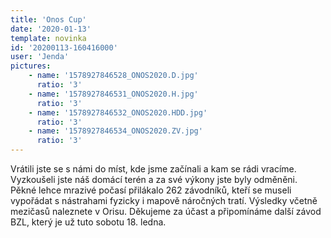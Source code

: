 ```yaml
---
title: 'Onos Cup'
date: '2020-01-13'
template: novinka
id: '20200113-160416000'
user: 'Jenda'
pictures:
    - name: '1578927846528_ONOS2020.D.jpg'
      ratio: '3'
    - name: '1578927846531_ONOS2020.H.jpg'
      ratio: '3'
    - name: '1578927846532_ONOS2020.HDD.jpg'
      ratio: '3'
    - name: '1578927846534_ONOS2020.ZV.jpg'
      ratio: '3'
---
```

Vrátili jste se s námi do míst, kde jsme začínali a kam se rádi vracíme. Vyzkoušeli jste náš domácí terén a za své výkony jste byly odměněni. Pěkné lehce mrazivé počasí přilákalo 262 závodníků, kteří se museli vypořádat s nástrahami fyzicky i mapově náročných tratí. Výsledky včetně mezičasů naleznete v Orisu. Děkujeme za účast a připomínáme další závod BZL, který je už tuto sobotu 18. ledna.
